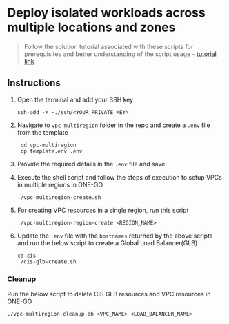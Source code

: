 # Deploy isolated workloads across multiple locations and zones
> Follow the solution tutorial associated with these scripts for prerequisites and better understanding of the script usage - [tutorial link](https://cloud.ibm.com/docs/tutorials?topic=solution-tutorials-vpc-multi-region#vpc-multi-region)

## Instructions

1. Open the terminal and add your SSH key

    ```
    ssh-add -K ~./ssh/<YOUR_PRIVATE_KEY>
    ```

1. Navigate to `vpc-multiregion` folder in the repo and create a `.env` file from the template

   ```
    cd vpc-multiregion
    cp template.env .env
   ```

1. Provide the required details in the `.env` file and save.
1. Execute the shell script and follow the steps of execution to setup VPCs in multiple regions in ONE-GO

    ```
    ./vpc-multiregion-create.sh
    ```
1. For creating VPC resources in a single region, run this script
    ```
    ./vpc-multiregion-region-create <REGION_NAME>
    ```
1. Update the `.env` file with the `hostnames` returned by the above scripts and run the below script to create a Global Load Balancer(GLB)
    ```
    cd cis
    ./cis-glb-create.sh
    ```
### Cleanup

Run the below script to delete CIS GLB resources and VPC resources in ONE-GO

    ./vpc-multiregion-cleanup.sh <VPC_NAME> <LOAD_BALANCER_NAME>
